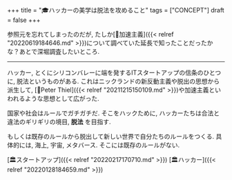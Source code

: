 +++
title = "🎓ハッカーの美学は脱法を攻めること"
tags = ["CONCEPT"]
draft = false
+++

参照元を忘れてしまったのだが, たしか[📝加速主義]({{< relref "20220619184646.md" >}})について調べていた延長で知ったことだったかな？あとで深堀調査したいところ.

---

ハッカー, とくにシリコンバレーに端を発するITスタートアップの信条のひとつに, 脱法というものがある. これはニックランドの新反動主義や脱出の思想から派生して, [👨Peter Thiel]({{< relref "20211215150109.md" >}})や加速主義といわれるような思想として広がった.

国家や社会はルールでガチガチだ. そこをハックために, ハッカーたちは合法と違法のギリギリの境目, **脱法** を目指す.

もしくは既存のルールから脱出して新しい世界で自分たちのルールをつくる. 具体的には, 海上, 宇宙, メタバース. そこには既存のルールがない.

[🏛スタートアップ]({{< relref "20220217170710.md" >}}) [🏛ハッカー]({{< relref "20220128184659.md" >}})

